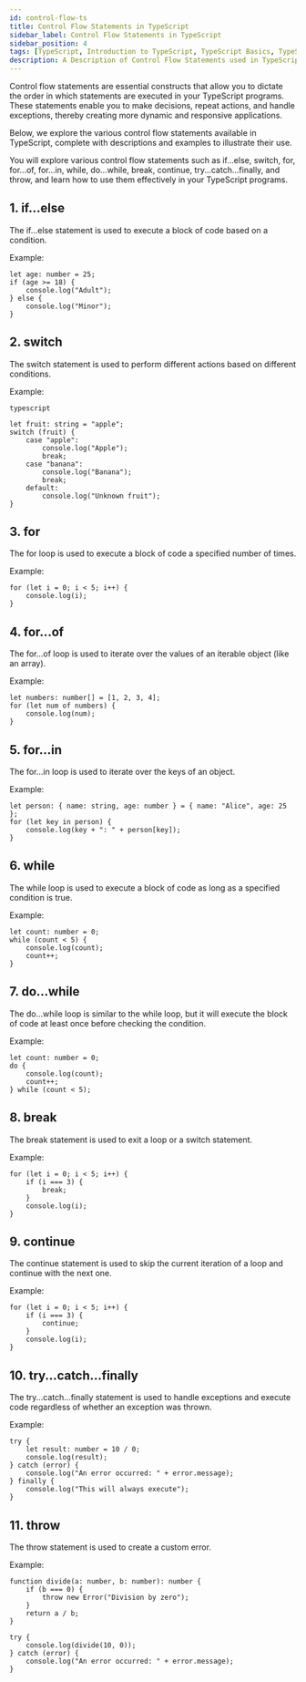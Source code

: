 ```yaml
---
id: control-flow-ts
title: Control Flow Statements in TypeScript
sidebar_label: Control Flow Statements in TypeScript
sidebar_position: 4
tags: [TypeScript, Introduction to TypeScript, TypeScript Basics, TypeScript Introduction, TypeScript Overview, TypeScript Tutorial, TypeScript Guide, TypeScript Getting Started, TypeScript Introduction Tutorial, TypeScript Introduction Guide, TypeScript Introduction Getting Started, TypeScript Introduction Overview, TypeScript Introduction Basics, TypeScript Introduction Basics Tutorial, TypeScript Introduction Basics Guide, TypeScript Introduction Basics Overview, TypeScript Introduction Basics Getting Started, TypeScript Introduction Basics Getting Started Tutorial, TypeScript Introduction Basics Getting Started Guide]
description: A Description of Control Flow Statements used in TypeScript
---
```


Control flow statements are essential constructs that allow you to dictate the order in which statements are executed in your TypeScript programs. These statements enable you to make decisions, repeat actions, and handle exceptions, thereby creating more dynamic and responsive applications.

Below, we explore the various control flow statements available in TypeScript, complete with descriptions and examples to illustrate their use.

You will explore various control flow statements such as if...else, switch, for, for...of, for...in, while, do...while, break, continue, try...catch...finally, and throw, and learn how to use them effectively in your TypeScript programs.

## 1. if...else

The if...else statement is used to execute a block of code based on a condition.

Example:

```<js title='typescript'>
let age: number = 25;
if (age >= 18) {
    console.log("Adult");
} else {
    console.log("Minor");
}
```

## 2. switch

The switch statement is used to perform different actions based on different conditions.

Example:

```<js title='typescript'>
typescript

let fruit: string = "apple";
switch (fruit) {
    case "apple":
        console.log("Apple");
        break;
    case "banana":
        console.log("Banana");
        break;
    default:
        console.log("Unknown fruit");
}
```

## 3. for

The for loop is used to execute a block of code a specified number of times.

Example:

```<js title='typescript'>
for (let i = 0; i < 5; i++) {
    console.log(i);
}
```

## 4. for...of

The for...of loop is used to iterate over the values of an iterable object (like an array).

Example:

```<js title='typescript'>
let numbers: number[] = [1, 2, 3, 4];
for (let num of numbers) {
    console.log(num);
}
```

## 5. for...in

The for...in loop is used to iterate over the keys of an object.

Example:

```<js title='typescript'>
let person: { name: string, age: number } = { name: "Alice", age: 25 };
for (let key in person) {
    console.log(key + ": " + person[key]);
}
```

## 6. while

The while loop is used to execute a block of code as long as a specified condition is true.

Example:

```<js title='typescript'>
let count: number = 0;
while (count < 5) {
    console.log(count);
    count++;
}
```

## 7. do...while

The do...while loop is similar to the while loop, but it will execute the block of code at least once before checking the condition.

Example:

```<js title='typescript'>
let count: number = 0;
do {
    console.log(count);
    count++;
} while (count < 5);
```

## 8. break

The break statement is used to exit a loop or a switch statement.

Example:

```<js title='typescript'>
for (let i = 0; i < 5; i++) {
    if (i === 3) {
        break;
    }
    console.log(i);
}
```

## 9. continue

The continue statement is used to skip the current iteration of a loop and continue with the next one.

Example:

```<js title='typescript'>
for (let i = 0; i < 5; i++) {
    if (i === 3) {
        continue;
    }
    console.log(i);
}
```

## 10. try...catch...finally

The try...catch...finally statement is used to handle exceptions and execute code regardless of whether an exception was thrown.

Example:

```<js title='typescript'>
try {
    let result: number = 10 / 0;
    console.log(result);
} catch (error) {
    console.log("An error occurred: " + error.message);
} finally {
    console.log("This will always execute");
}
```

## 11. throw

The throw statement is used to create a custom error.

Example:

```<js title='typescript'>
function divide(a: number, b: number): number {
    if (b === 0) {
        throw new Error("Division by zero");
    }
    return a / b;
}

try {
    console.log(divide(10, 0));
} catch (error) {
    console.log("An error occurred: " + error.message);
}
```
